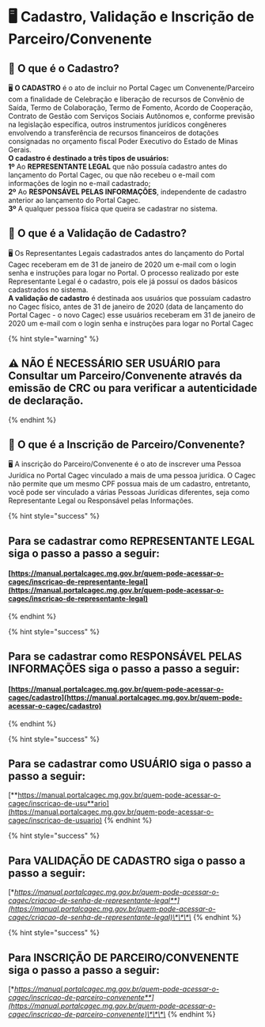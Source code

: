 # 🖥 Cadastro, Validação e Inscrição de Parceiro/Convenente

## **🤔 O que é o Cadastro?**

🖥 **O CADASTRO** é o ato de incluir no Portal Cagec um Convenente/Parceiro com a finalidade de Celebração e liberação de recursos de Convênio de Saída, Termo de Colaboração, Termo de Fomento, Acordo de Cooperação, Contrato de Gestão com Serviços Sociais Autônomos e, conforme previsão na legislação específica, outros instrumentos jurídicos congêneres envolvendo a transferência de recursos financeiros de dotações consignadas no orçamento fiscal Poder Executivo do Estado de Minas Gerais.   
**O cadastro é destinado a três tipos de usuários:  
1º** Ao **REPRESENTANTE LEGAL** que não possuía cadastro antes do lançamento do Portal Cagec, ou que não recebeu o e-mail com informações de login no e-mail cadastrado;   
**2º** Ao **RESPONSÁVEL PELAS INFORMAÇÕES**, independente de cadastro anterior ao lançamento do Portal Cagec.  
**3º** A qualquer pessoa física que queira se cadastrar no sistema. 

## **🤔 O que é a Validação de Cadastro?**

 🖥 Os Representantes Legais cadastrados antes do lançamento do Portal Cagec receberam em de 31 de janeiro de 2020 um e-mail com o login senha e instruções para logar no Portal. O processo realizado por este Representante Legal é o cadastro, pois ele já possuí os dados básicos cadastrados no sistema.   
**A validação de cadastro** é destinada aos usuários que possuíam cadastro no Cagec físico, antes de 31 de janeiro de 2020 \(data de lançamento do Portal Cagec - o novo Cagec\) esse usuários receberam em 31 de janeiro de 2020 um e-mail com o login senha e instruções para logar no Portal Cagec

{% hint style="warning" %}
## **⚠️ NÃO É NECESSÁRIO SER USUÁRIO** para Consultar um Parceiro/Convenente através da emissão de CRC ou para verificar a autenticidade de declaração. 
{% endhint %}

## **🤔 O que é a Inscrição de Parceiro/Convenente?**

🖥  A inscrição do Parceiro/Convenente é o ato de inscrever uma Pessoa Jurídica no Portal Cagec  vinculado a mais de uma pessoa jurídica. O Cagec não permite que um mesmo CPF possua mais de um cadastro, entretanto, você pode ser vinculado a várias Pessoas Jurídicas diferentes, seja como Representante Legal ou Responsável pelas Informações.

{% hint style="success" %}
## Para se cadastrar como REPRESENTANTE LEGAL siga o passo a passo a seguir: 

#### [https://manual.portalcagec.mg.gov.br/quem-pode-acessar-o-cagec/inscricao-de-representante-legal](https://manual.portalcagec.mg.gov.br/quem-pode-acessar-o-cagec/inscricao-de-representante-legal)
{% endhint %}

{% hint style="success" %}
## Para se cadastrar como RESPONSÁVEL PELAS INFORMAÇÕES siga o passo a passo a seguir: 

#### [https://manual.portalcagec.mg.gov.br/quem-pode-acessar-o-cagec/cadastro](https://manual.portalcagec.mg.gov.br/quem-pode-acessar-o-cagec/cadastro)
{% endhint %}

{% hint style="success" %}
## Para se cadastrar como USUÁRIO siga o passo a passo a seguir: 

[**https://manual.portalcagec.mg.gov.br/quem-pode-acessar-o-cagec/inscricao-de-usu**ario](https://manual.portalcagec.mg.gov.br/quem-pode-acessar-o-cagec/inscricao-de-usuario)
{% endhint %}

{% hint style="success" %}
## Para VALIDAÇÃO DE CADASTRO  siga o passo a passo a seguir: 

[**https://manual.portalcagec.mg.gov.br/quem-pode-acessar-o-cagec/criacao-de-senha-de-representante-legal**](https://manual.portalcagec.mg.gov.br/quem-pode-acessar-o-cagec/criacao-de-senha-de-representante-legal)\*\*\*\*
{% endhint %}

{% hint style="success" %}
## Para INSCRIÇÃO DE PARCEIRO/CONVENENTE  siga o passo a passo a seguir: 

[**https://manual.portalcagec.mg.gov.br/quem-pode-acessar-o-cagec/inscricao-de-parceiro-convenente**](https://manual.portalcagec.mg.gov.br/quem-pode-acessar-o-cagec/inscricao-de-parceiro-convenente)\*\*\*\*
{% endhint %}









